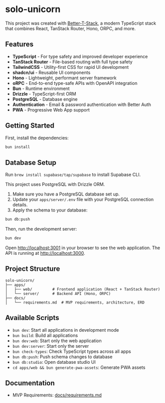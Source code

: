 # solo-unicorn

This project was created with [Better-T-Stack](https://github.com/AmanVarshney01/create-better-t-stack), a modern TypeScript stack that combines React, TanStack Router, Hono, ORPC, and more.

## Features

- **TypeScript** - For type safety and improved developer experience
- **TanStack Router** - File-based routing with full type safety
- **TailwindCSS** - Utility-first CSS for rapid UI development
- **shadcn/ui** - Reusable UI components
- **Hono** - Lightweight, performant server framework
- **oRPC** - End-to-end type-safe APIs with OpenAPI integration
- **Bun** - Runtime environment
- **Drizzle** - TypeScript-first ORM
- **PostgreSQL** - Database engine
- **Authentication** - Email & password authentication with Better Auth
- **PWA** - Progressive Web App support

## Getting Started

First, install the dependencies:

```bash
bun install
```

## Database Setup

Run `brew install supabase/tap/supabase` to install Supabase CLI.

This project uses PostgreSQL with Drizzle ORM.

1. Make sure you have a PostgreSQL database set up.
2. Update your `apps/server/.env` file with your PostgreSQL connection details.
3. Apply the schema to your database:

```bash
bun db:push
```

Then, run the development server:

```bash
bun dev
```

Open [http://localhost:3001](http://localhost:3001) in your browser to see the web application.
The API is running at [http://localhost:3000](http://localhost:3000).

## Project Structure

```text
solo-unicorn/
├── apps/
│   ├── web/         # Frontend application (React + TanStack Router)
│   └── server/      # Backend API (Hono, ORPC)
├── docs/
│   └── requirements.md  # MVP requirements, architecture, ERD
```

## Available Scripts

- `bun dev`: Start all applications in development mode
- `bun build`: Build all applications
- `bun dev:web`: Start only the web application
- `bun dev:server`: Start only the server
- `bun check-types`: Check TypeScript types across all apps
- `bun db:push`: Push schema changes to database
- `bun db:studio`: Open database studio UI
- `cd apps/web && bun generate-pwa-assets`: Generate PWA assets

## Documentation

- MVP Requirements: [docs/requirements.md](docs/requirements.md)
